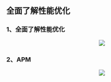 ## 全面了解性能优化

### 1、全面了解性能优化

<div align="center">
<img src="https://github.com/JsonChao/Awesome-Android-Performance/blob/master/screenshots/%E5%85%A8%E9%9D%A2%E4%BA%86%E8%A7%A3%E6%80%A7%E8%83%BD%E4%BC%98%E5%8C%96.png">
</div>

### 2、APM

<div align="center">
<img src="https://github.com/JsonChao/Awesome-Android-Performance/blob/master/screenshots/APM.png">
</div>
